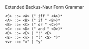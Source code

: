 Extended Backus-Naur Form Grammar

```
<S> ::= <A> (" iff " <A>)*
<A> ::= <B> (" if " <B>)*
<B> ::= <C> (" or " <C>)*
<C> ::= <D> (" and " <D>)*
<D> ::= <E> | "!" <E>
<E> ::= <v> | "(" <S> ")"
<v> ::= "x" | "y"
```

